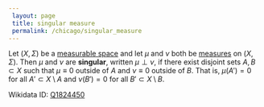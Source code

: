 ```yaml
---
 layout: page
 title: singular measure
 permalink: /chicago/singular_measure
---
```

Let $(X,\Sigma)$ be a [measurable space](https://mathgloss.github.io/MathGloss/chicago/measurable) and let $\mu$ and $\nu$ both be [measures](https://mathgloss.github.io/MathGloss/chicago/measure_space) on $(X,\Sigma)$. Then $\mu$ and $\nu$ are **singular**, written $\mu \perp \nu$, if there exist disjoint sets $A,B\subset X$ such that $\mu \equiv 0$ outside of $A$ and $\nu \equiv 0$ outside of $B$. That is, $\mu(A') = 0$ for all $A'\subset X\setminus A$ and $\nu(B') =0$ for all $B'\subset X\setminus B$. 

Wikidata ID: [Q1824450](https://www.wikidata.org/wiki/Q1824450)